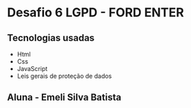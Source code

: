 # Desafio 6 LGPD - FORD ENTER
## Tecnologias usadas
- Html
- Css
- JavaScript
- Leis gerais de proteção de dados
## Aluna - Emeli Silva Batista
